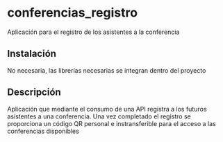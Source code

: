 # conferencias_registro
Aplicación para el registro de los asistentes a la conferencia

## Instalación
No necesaria, las librerías necesarias se integran dentro del proyecto

## Descripción
Aplicación que mediante el consumo de una API registra a los futuros asistentes a una conferencia. Una vez completado el registro se proporciona un código QR personal e instransferible para el acceso a las conferencias disponibles
